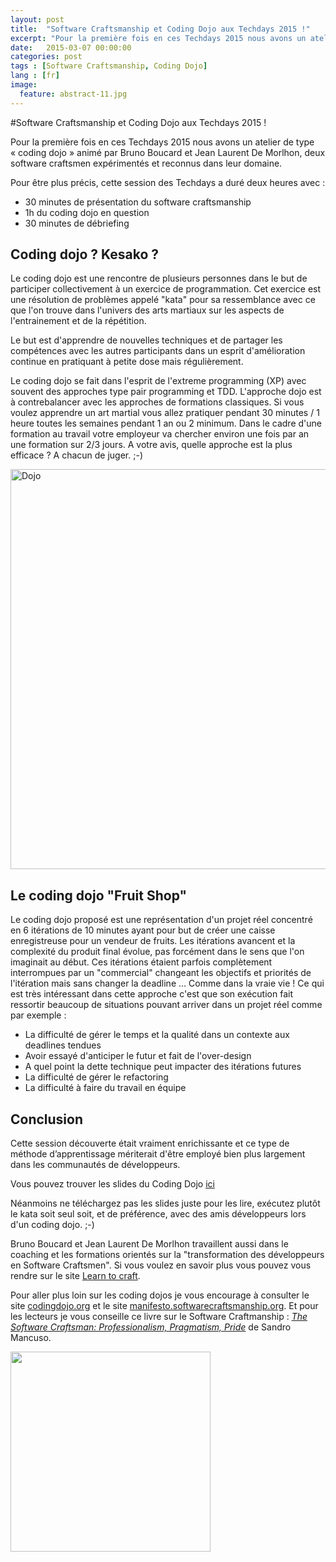 ```yaml
---
layout: post
title:  "Software Craftsmanship et Coding Dojo aux Techdays 2015 !"
excerpt: "Pour la première fois en ces Techdays 2015 nous avons un atelier de type « coding dojo » animé par Bruno Boucard et Jean Laurent De Morlhon, deux software craftsmen expérimentés et reconnus dans leur domaine."
date:   2015-03-07 00:00:00
categories: post
tags : [Software Craftsmanship, Coding Dojo]
lang : [fr]
image:
  feature: abstract-11.jpg
---
```


#Software Craftsmanship et Coding Dojo aux Techdays 2015 !

Pour la première fois en ces Techdays 2015 nous avons un atelier de type « coding dojo » animé par Bruno Boucard et Jean Laurent De Morlhon, deux software craftsmen expérimentés et reconnus dans leur domaine.

Pour être plus précis, cette session des Techdays a duré deux heures avec :

- 30 minutes de présentation du software craftsmanship 
- 1h du coding dojo en question
- 30 minutes de débriefing

## Coding dojo ? Kesako ?

Le coding dojo est une rencontre de plusieurs personnes dans le but de participer collectivement à un exercice de programmation. Cet exercice est une résolution de problèmes appelé "kata" pour sa ressemblance avec ce que l'on trouve dans l'univers des arts martiaux sur les aspects de l'entrainement et de la répétition.

Le but est d'apprendre de nouvelles techniques et de partager les compétences avec les autres participants dans un esprit d'amélioration continue en pratiquant à petite dose mais régulièrement.

Le coding dojo se fait dans l'esprit de l'extreme programming (XP) avec souvent des approches type pair programming et TDD.
L'approche dojo est à contrebalancer avec les approches de formations classiques.
Si vous voulez apprendre un art martial vous allez pratiquer pendant 30 minutes / 1 heure toutes les semaines pendant 1 an ou 2 minimum.
Dans le cadre d'une formation au travail votre employeur va chercher environ une fois par an une formation sur 2/3 jours.
A votre avis, quelle approche est la plus efficace ? A chacun de juger. ;-)

<img src="https://dl.dropboxusercontent.com/u/44389563/blog/code/software-craftsmanship-coding-dojo-techdays/dojo.jpg" alt="Dojo" width="640" />

## Le coding dojo "Fruit Shop"

Le coding dojo proposé est une représentation d'un projet réel concentré en 6 itérations de 10 minutes ayant pour but de créer une caisse enregistreuse pour un vendeur de fruits.
Les itérations avancent et la complexité du produit final évolue, pas forcément dans le sens que l'on imaginait au début. 
Ces itérations étaient parfois complètement interrompues par un "commercial" changeant les objectifs et priorités de l'itération mais sans changer la deadline … Comme dans la vraie vie !
Ce qui est très intéressant dans cette approche c'est que son exécution fait ressortir beaucoup de situations pouvant arriver dans un projet réel comme par exemple :

- La difficulté de gérer le temps et la qualité dans un contexte aux deadlines tendues
- Avoir essayé d'anticiper le futur et fait de l'over-design
- A quel point la dette technique peut impacter des itérations futures
- La difficulté de gérer le refactoring
- La difficulté à faire du travail en équipe

## Conclusion

Cette session découverte était vraiment enrichissante et ce type de méthode d’apprentissage mériterait d'être employé bien plus largement dans les communautés de développeurs.

Vous pouvez trouver les slides du Coding Dojo [ici](http://fr.slideshare.net/brunoboucard/fruit-shop-techdays-2015)

Néanmoins ne téléchargez pas les slides juste pour les lire, exécutez plutôt le kata soit seul soit, et de préférence, avec des amis développeurs lors d'un coding dojo. ;-)

Bruno Boucard et Jean Laurent De Morlhon travaillent aussi dans le coaching et les formations orientés sur la "transformation des développeurs en Software Craftsmen". Si vous voulez en savoir plus vous pouvez vous rendre sur le site [Learn to craft](http://learn.tocraft.fr/).

Pour aller plus loin sur les coding dojos je vous encourage à consulter le site [codingdojo.org](http://codingdojo.org/) et le site [manifesto.softwarecraftsmanship.org](http://manifesto.softwarecraftsmanship.org/#/fr-fr).
Et pour les lecteurs je vous conseille ce livre sur le Software Craftmanship : 
*[The Software Craftsman: Professionalism, Pragmatism, Pride](http://www.goodreads.com/book/show/18054154-software-craftsmanship)* de Sandro Mancuso.

<img src="https://dl.dropboxusercontent.com/u/44389563/blog/code/software-craftsmanship-coding-dojo-techdays/book.jpg" width="320" />